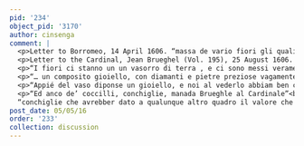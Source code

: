 ```yaml
---
pid: '234'
object_pid: '3170'
author: cinsenga
comment: |
  <p>Letter to Borromeo, 14 April 1606. “massa de vario fiori gli quali reucerani molto bello: tanta per la naturaleza come ancor de la bellezza  et rarita de vario fiori in questa parto alcuni inconita et non pieu visto…gli fiori sono grande comme il natural” (Crivelli, pg. 63).</p>
  <p>Letter to the Cardinal, Jean Brueghel (Vol. 195), 25 August 1606. “sotti I fiori ha fatta una Gioia con manefatura de medaiglie, con rarita del maro” (Crivelli, pg .73).</p>
  <p>“I fiori ci stanno un un vasorro di terra , e ci sono messi veramente più massa, come a sui modo scrivea Brueghel, che non in mazzo…” (Crivelli, pg. 76).</p>
  <p>“… un composito gioiello, con diamanti e pietre preziose vagamente incastonettateci in oro; e presso al gioello due antiche monete d’oro e un medagliotto d’argento sotto di esse” (Crivelli pg. 77).</p>
  <p>“Appié del vaso diponse un gioiello, e noi al vederlo abbiam ben capito ciò che ne satrebbe per altro pur accaduto di giudicare: è volesse, cioè, significare, ofsse il merito dell’opera pari al valore delle gemme; valore” (Crivelli, pg. 78).</p>
  <p>“Ed anco de’ coccilli, conchiglie, manada Brueghle al Cardinale”<br />
  “conchiglie che avrebber dato a qualunque altro quadro il valore che venne a costar quest” (Crivelli, pg. 79).</p>
post_date: 05/05/16
order: '233'
collection: discussion
---
```

